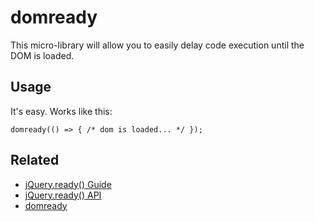 # domready

This micro-library will allow you to easily delay code execution until the DOM is loaded.

## Usage

It's easy. Works like this:

```
domready(() => { /* dom is loaded... */ });
```

## Related

- [jQuery.ready() Guide](https://learn.jquery.com/using-jquery-core/document-ready/)
- [jQuery.ready() API](https://api.jquery.com/ready/)
- [domready](https://www.npmjs.com/package/domready)
